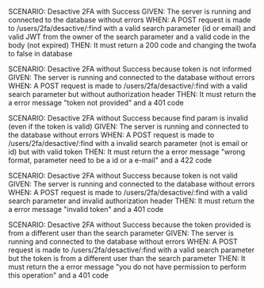 SCENARIO: Desactive 2FA with Success
GIVEN: The server is running and connected to the database without errors
WHEN: A POST request is made to /users/2fa/desactive/:find with a valid search parameter (id or email) and valid JWT from the owner of the search parameter and a valid code in the body (not expired)
THEN: It must return a 200 code and changing the twofa to false in database

SCENARIO: Desactive 2FA without Success because token is not informed
GIVEN: The server is running and connected to the database without errors
WHEN: A POST request is made to /users/2fa/desactive/:find with a valid search parameter but without authorization header
THEN: It must return the a error message "token not provided" and a 401 code

SCENARIO: Desactive 2FA without Success because find param is invalid (even if the token is valid)
GIVEN: The server is running and connected to the database without errors
WHEN: A POST request is made to /users/2fa/desactive/:find with a invalid search parameter (not is email or id) but with valid token
THEN: It must return the a error message "wrong format, parameter need to be a id or a e-mail" and a 422 code

SCENARIO: Desactive 2FA without Success because token is not valid
GIVEN: The server is running and connected to the database without errors
WHEN: A POST request is made to /users/2fa/desactive/:find with a valid search parameter and invalid authorization header
THEN: It must return the a error message "invalid token" and a 401 code

SCENARIO: Desactive 2FA without Success because the token provided is from a different user than the search parameter
GIVEN: The server is running and connected to the database without errors
WHEN: A POST request is made to /users/2fa/desactive/:find with a valid search parameter but the token is from a different user than the search parameter
THEN: It must return the a error message "you do not have permission to perform this operation" and a 401 code
